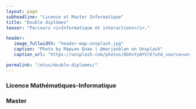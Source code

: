 ```yaml
---
layout: page
subheadline: "Licence et Master Informatique"
title: "Double diplômes"
teaser: "Parcours <i>Informatique et interactions</i>."

header:
   image_fullwidth: "header-map-unsplash.jpg"
   caption: "Photo by Марьян Блан | @marjanblan on Unsplash"
   caption_url: "https://unsplash.com/photos/6bXvYyAYVrE?utm_source=unsplash&utm_medium=referral&utm_content=creditShareLink"

permalink: "/etus/double-diplomes/"
---
```


### Licence Mathématiques-Informatique ###


### Master ###
